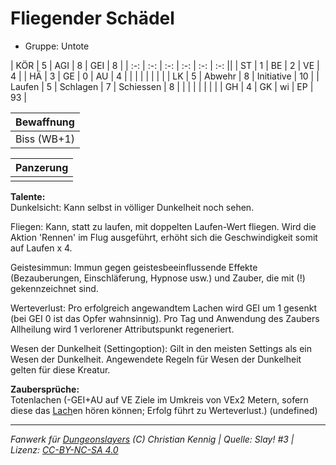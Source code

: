 # Fliegender Schädel  
- Gruppe: Untote  

| KÖR    | 5 | AGI      | 8  | GEI        | 8  |
| :-: | :-: | :-: | :-: | :-: | :-: ||
| ST     | 1 | BE       | 2  | VE         | 4  |
| HÄ     | 3 | GE       | 0  | AU         | 4  |
|        |   |          |    |            |    |
| LK     | 5 | Abwehr   | 8  | Initiative | 10 |
| Laufen | 5 | Schlagen | 7  | Schiessen  | 8  |
|        |   |          |    |            |    |
| GH     | 4 | GK       | wi | EP         | 93 |


| Bewaffnung |
| --- |
| Biss (WB+1) |


| Panzerung |
| --- |
|  |


**Talente:**  
Dunkelsicht: Kann selbst in völliger Dunkelheit noch sehen.

Fliegen: Kann, statt zu laufen, mit doppelten Laufen-Wert fliegen. Wird die Aktion 'Rennen' im Flug ausgeführt, erhöht sich die Geschwindigkeit somit auf Laufen x 4.

Geistesimmun: Immun gegen geistesbeeinflussende Effekte (Bezauberungen, Einschläferung, Hypnose usw.) und Zauber, die mit (!) gekennzeichnet sind.

Werteverlust: Pro erfolgreich angewandtem Lachen wird GEI um 1 gesenkt (bei GEI 0 ist das Opfer wahnsinnig). Pro Tag und Anwendung des Zaubers Allheilung wird 1 verlorener Attributspunkt regeneriert.

Wesen der Dunkelheit (Settingoption): Gilt in den meisten Settings als ein Wesen der Dunkelheit. Angewendete Regeln für Wesen der Dunkelheit gelten für diese Kreatur.


**Zaubersprüche:**  
Totenlachen (-GEI+AU auf VE Ziele im Umkreis von VEx2 Metern, sofern diese das [Lach](/fanwerk/zauber/lach.md)en hören können; Erfolg führt zu Werteverlust.) (undefined)




___
*Fanwerk für [Dungeonslayers](https://www.dungeonslayers.net/) (C) Christian Kennig | Quelle: Slay! #3 | Lizenz: [CC-BY-NC-SA 4.0](https://creativecommons.org/licenses/by-nc-sa/4.0/deed.de)*